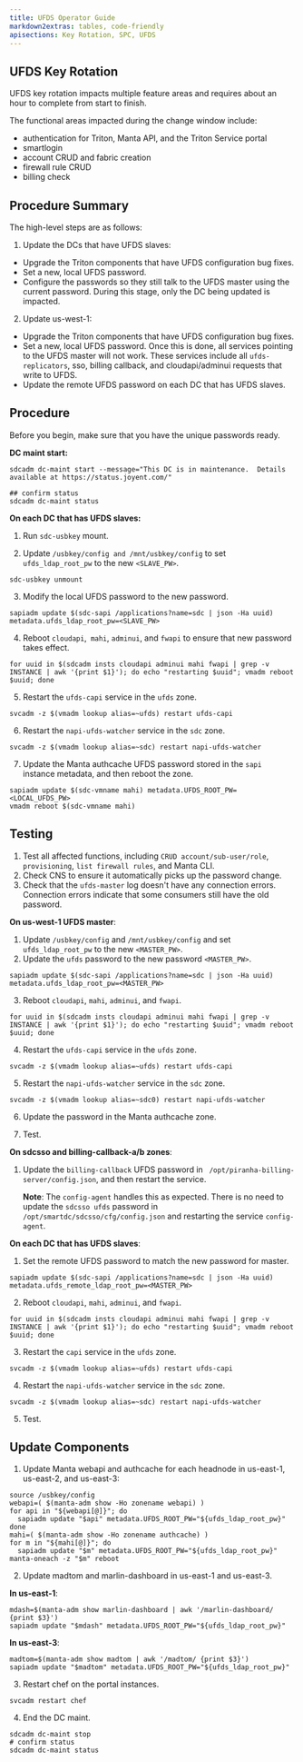 ```yaml
---
title: UFDS Operator Guide
markdown2extras: tables, code-friendly
apisections: Key Rotation, SPC, UFDS
---
```

<!--
    This Source Code Form is subject to the terms of the Mozilla Public
    License, v. 2.0. If a copy of the MPL was not distributed with this
    file, You can obtain one at http://mozilla.org/MPL/2.0/.
-->

<!--
    Copyright (c) 2018, Joyent, Inc.
-->


## UFDS Key Rotation

UFDS key rotation impacts multiple feature areas and requires about an hour to complete from start to finish.

The functional areas impacted during the change window include:

- authentication for Triton, Manta API, and the Triton Service portal
- smartlogin
- account CRUD and fabric creation
- firewall rule CRUD
- billing check

## Procedure Summary

The high-level steps are as follows:

1. Update the DCs that have UFDS slaves:
  - Upgrade the Triton components that have UFDS configuration bug fixes.
  - Set a new, local UFDS password.
  - Configure the passwords so they still talk to the UFDS master using the current password. During this stage, only the DC being updated is impacted.

2. Update us-west-1:
  - Upgrade the Triton components that have UFDS configuration bug fixes.
  - Set a new, local UFDS password. Once this is done, all services pointing to the UFDS master will not work. These services include all ```ufds-replicators```, sso, billing callback, and cloudapi/adminui requests that write to UFDS.
  - Update the remote UFDS password on each DC that has UFDS slaves.

## Procedure

Before you begin, make sure that you have the unique passwords ready.

**DC maint start:**

```
sdcadm dc-maint start --message="This DC is in maintenance.  Details available at https://status.joyent.com/"

## confirm status
sdcadm dc-maint status
```

**On each DC that has UFDS slaves:**

1. Run ```sdc-usbkey``` mount.

2. Update ```/usbkey/config and /mnt/usbkey/config``` to set ```ufds_ldap_root_pw``` to the new ```<SLAVE_PW>```.
```
sdc-usbkey unmount
```
3. Modify the local UFDS password to the new password.
```
sapiadm update $(sdc-sapi /applications?name=sdc | json -Ha uuid) metadata.ufds_ldap_root_pw=<SLAVE_PW>
```
4. Reboot ```cloudapi```,``` mahi```, ```adminui```, and ```fwapi``` to ensure that new password takes effect.
```
for uuid in $(sdcadm insts cloudapi adminui mahi fwapi | grep -v INSTANCE | awk '{print $1}'); do echo "restarting $uuid"; vmadm reboot $uuid; done
```
5. Restart the ```ufds-capi``` service in the ```ufds``` zone.
```
svcadm -z $(vmadm lookup alias=~ufds) restart ufds-capi
```
6. Restart the ```napi-ufds-watcher``` service in the ```sdc``` zone.
```
svcadm -z $(vmadm lookup alias=~sdc) restart napi-ufds-watcher
```
7. Update the Manta authcache UFDS password stored in the ```sapi``` instance metadata, and then reboot the zone.
```
sapiadm update $(sdc-vmname mahi) metadata.UFDS_ROOT_PW=<LOCAL_UFDS_PW>
vmadm reboot $(sdc-vmname mahi)
```
## Testing

1. Test all affected functions, including ```CRUD account/sub-user/role```, ```provisioning```, ```list firewall rules```, and Manta CLI.
2. Check CNS to ensure it automatically picks up the password change.
3. Check that the ```ufds-master``` log doesn't have any connection errors. Connection errors indicate that some consumers still have the old password.

**On us-west-1 UFDS master**:

1. Update ```/usbkey/config``` and ```/mnt/usbkey/config``` and set ```ufds_ldap_root_pw``` to the new ```<MASTER_PW>```.
2. Update the ```ufds``` password to the new password ```<MASTER_PW>```.
```
sapiadm update $(sdc-sapi /applications?name=sdc | json -Ha uuid) metadata.ufds_ldap_root_pw=<MASTER_PW>
```
3. Reboot ```cloudapi```, ```mahi```, ```adminui```, and ```fwapi```.
```
for uuid in $(sdcadm insts cloudapi adminui mahi fwapi | grep -v INSTANCE | awk '{print $1}'); do echo "restarting $uuid"; vmadm reboot $uuid; done
```
4. Restart the ```ufds-capi``` service in the ```ufds``` zone.
```
svcadm -z $(vmadm lookup alias=~ufds) restart ufds-capi
```
5. Restart the ```napi-ufds-watcher``` service in the ```sdc``` zone.
```
svcadm -z $(vmadm lookup alias=~sdc0) restart napi-ufds-watcher
```
6. Update the password in the Manta authcache zone.

7. Test.

**On sdcsso and billing-callback-a/b zones**:

1. Update the ```billing-callback``` UFDS password in ``` /opt/piranha-billing-server/config.json```, and then restart the service.

	**Note**: The ```config-agent``` handles this as expected. There is no need to update the ```sdcsso ufds``` password in ```/opt/smartdc/sdcsso/cfg/config.json``` and restarting the service ```config-agent```.

**On each DC that has UFDS slaves**:

1. Set the remote UFDS password to match the new password for master.
```
sapiadm update $(sdc-sapi /applications?name=sdc | json -Ha uuid) metadata.ufds_remote_ldap_root_pw=<MASTER_PW>
```
2. Reboot ```cloudapi```, ```mahi```, ```adminui```, and ```fwapi```.
```
for uuid in $(sdcadm insts cloudapi adminui mahi fwapi | grep -v INSTANCE | awk '{print $1}'); do echo "restarting $uuid"; vmadm reboot $uuid; done
```
3. Restart the ```capi``` service in the ```ufds``` zone.
```
svcadm -z $(vmadm lookup alias=~ufds) restart ufds-capi
```
4. Restart the ```napi-ufds-watcher``` service in the ```sdc``` zone.
```
svcadm -z $(vmadm lookup alias=~sdc) restart napi-ufds-watcher
```
5. Test.

## Update Components

1. Update Manta webapi and authcache for each headnode in us-east-1, us-east-2, and us-east-3:
```
source /usbkey/config
webapi=( $(manta-adm show -Ho zonename webapi) )
for api in "${webapi[@]}"; do
  sapiadm update "$api" metadata.UFDS_ROOT_PW="${ufds_ldap_root_pw}"
done
mahi=( $(manta-adm show -Ho zonename authcache) )
for m in "${mahi[@]}"; do
  sapiadm update "$m" metadata.UFDS_ROOT_PW="${ufds_ldap_root_pw}"
manta-oneach -z "$m" reboot
```

2. Update madtom and marlin-dashboard in us-east-1 and us-east-3.

**In us-east-1**:
```
mdash=$(manta-adm show marlin-dashboard | awk '/marlin-dashboard/ {print $3}')
sapiadm update "$mdash" metadata.UFDS_ROOT_PW="${ufds_ldap_root_pw}"
```
**In us-east-3**:
```
madtom=$(manta-adm show madtom | awk '/madtom/ {print $3}')
sapiadm update "$madtom" metadata.UFDS_ROOT_PW="${ufds_ldap_root_pw}"
```
3. Restart chef on the portal instances.
```
svcadm restart chef
```
4. End the DC maint.
```
sdcadm dc-maint stop
# confirm status
sdcadm dc-maint status
```
